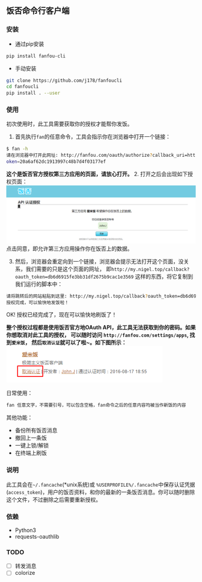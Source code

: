 ## 饭否命令行客户端

### 安装
- 通过pip安装
```sh
pip install fanfou-cli
```
- 手动安装
```sh
git clone https://github.com/j178/fanfoucli
cd fanfoucli
pip install . --user
```

### 使用

初次使用时，此工具需要获取你的授权才能帮你发饭。
1. 首先执行`fan`的任意命令，工具会指示你在浏览器中打开一个链接：
```sh
$ fan -h
请在浏览器中打开此网址: http://fanfou.com/oauth/authorize?callback_uri=http%3A%2F%2Fu.nigel.top&oauth_t
oken=20a6af62dc1913997c48b7d4f03177ef
```
**这个是饭否官方授权第三方应用的页面，请放心打开。**
2. 打开之后会出现如下授权页面：
![](_images/1.png)
点击同意，即允许第三方应用操作你在饭否上的数据。

3. 然后，浏览器会重定向到一个链接，浏览器会提示无法打开这个页面，没关系，我们需要的只是这个页面的网址，
即`http://my.nigel.top/callback?oauth_token=db6d6915fe3bb31df2675b9cac1e3569` 这样的东西，将它复制到我们运行的脚本中：
```sh
请将跳转后的网站粘贴到这里: http://my.nigel.top/callback?oauth_token=db6d6915fe3bb31df2675b9cac1e3569
授权完成，可以愉快地发饭啦！
```
OK! 授权已经完成了，现在可以愉快地刷饭了！

**整个授权过程都是使用饭否官方地OAuth API，此工具无法获取到你的密码。如果你想取消对此工具的授权，
可以随时访问 `http://fanfou.com/settings/apps`, 找到`爱米饭`， 然后`取消认证`就可以了啦~。如下图所示：**
![](_images/2.png)

日常使用：
```sh
fan 任意文字，不需要引号，可以包含空格，fan命令之后的任意内容均被当作新饭的内容
```

其他功能：
- 备份所有饭否消息
- 撤回上一条饭
- 一键上锁/解锁
- 在终端上刷饭

### 说明
此工具会在`~/.fancache`(*unix系统)或 `%USERPROFILE%/.fancache`中保存认证凭据(`access_token`)，用户的饭否资料，和你的最新的一条饭否消息。你可以随时删除这个文件，不过删除之后需要重新授权。

### 依赖
- Python3
- requests-oauthlib

### TODO
- [ ] 转发消息
- [ ] colorize